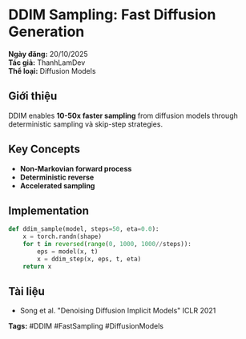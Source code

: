 # DDIM Sampling: Fast Diffusion Generation

**Ngày đăng:** 20/10/2025  
**Tác giả:** ThanhLamDev  
**Thể loại:** Diffusion Models

## Giới thiệu

DDIM enables **10-50x faster sampling** from diffusion models through deterministic sampling và skip-step strategies.

## Key Concepts

- **Non-Markovian forward process**
- **Deterministic reverse**
- **Accelerated sampling**

## Implementation

```python
def ddim_sample(model, steps=50, eta=0.0):
    x = torch.randn(shape)
    for t in reversed(range(0, 1000, 1000//steps)):
        eps = model(x, t)
        x = ddim_step(x, eps, t, eta)
    return x
```

## Tài liệu

- Song et al. "Denoising Diffusion Implicit Models" ICLR 2021

**Tags:** #DDIM #FastSampling #DiffusionModels
